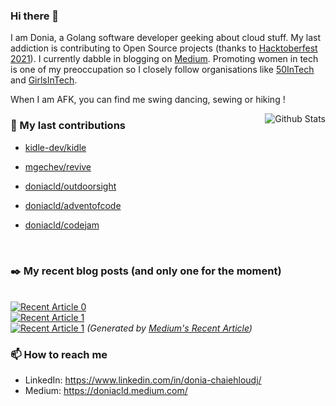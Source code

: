 
### Hi there 👋

I am Donia, a Golang software developer geeking about cloud stuff. My last addiction is contributing to Open Source projects (thanks to [Hacktoberfest 2021](https://hacktoberfest.digitalocean.com/)). I currently dabble in blogging on [Medium](https://medium.com/@doniacld). Promoting women in tech is one of my preoccupation so I closely follow organisations like [50InTech](https://www.50intech.com/) and [GirlsInTech](https://girlsintech.org/).

When I am AFK, you can find me swing dancing, sewing or hiking !

<img alt="Github Stats" src="https://github-readme-stats.vercel.app/api?username=doniacld&show_icons=true&count_private=true&hide=stars&include_all_commits=true&theme=vue" align="right" />

### 🔭 My last contributions


- [kidle-dev/kidle](https://github.com/kidle-dev/kidle)
- [mgechev/revive](https://github.com/mgechev/revive)
- [doniacld/outdoorsight](https://github.com/doniacld/outdoorsight)
- [doniacld/adventofcode](https://github.com/doniacld/adventofcode)
- [doniacld/codejam](https://github.com/doniacld/codejam)

  <br>
</div>

### :black_nib: My recent blog posts (and only one for the moment)

<br> <a target="_blank" href="https://github-readme-medium-recent-article.vercel.app/medium/@doniacld/0"><img src="https://github-readme-medium-recent-article.vercel.app/medium/@doniacld/0" alt="Recent Article 0"></a>
<br> <a target="_blank" href="https://github-readme-medium-recent-article.vercel.app/medium/@doniacld/1"><img src="https://github-readme-medium-recent-article.vercel.app/medium/@doniacld/1" alt="Recent Article 1"></a>
<br> <a target="_blank" href="https://github-readme-medium-recent-article.vercel.app/medium/@doniacld/2"><img src="https://github-readme-medium-recent-article.vercel.app/medium/@doniacld/2" alt="Recent Article 1"></a>
_(Generated by [Medium's Recent Article](https://github.com/bxcodec/github-readme-medium-recent-article))_

### 📫 How to reach me
- LinkedIn: https://www.linkedin.com/in/donia-chaiehloudj/
- Medium: https://doniacld.medium.com/

